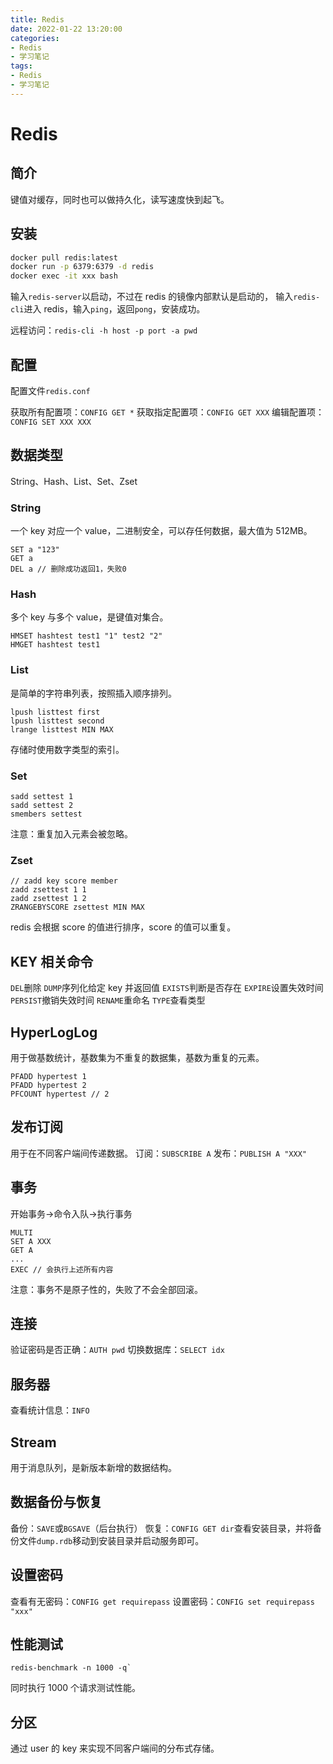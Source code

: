 ```yaml
---
title: Redis
date: 2022-01-22 13:20:00
categories:
- Redis
- 学习笔记
tags:
- Redis
- 学习笔记
---
```


# Redis

## 简介

键值对缓存，同时也可以做持久化，读写速度快到起飞。

## 安装

```bash
docker pull redis:latest
docker run -p 6379:6379 -d redis
docker exec -it xxx bash
```

输入`redis-server`以启动，不过在 redis 的镜像内部默认是启动的，
输入`redis-cli`进入 redis，输入`ping`，返回`pong`，安装成功。

远程访问：`redis-cli -h host -p port -a pwd`

## 配置

配置文件`redis.conf`

获取所有配置项：`CONFIG GET *`
获取指定配置项：`CONFIG GET XXX`
编辑配置项：`CONFIG SET XXX XXX`

## 数据类型

String、Hash、List、Set、Zset

### String

一个 key 对应一个 value，二进制安全，可以存任何数据，最大值为 512MB。

```redis
SET a "123"
GET a
DEL a // 删除成功返回1，失败0
```

### Hash

多个 key 与多个 value，是键值对集合。

```redis
HMSET hashtest test1 "1" test2 "2"
HMGET hashtest test1
```

### List

是简单的字符串列表，按照插入顺序排列。

```redis
lpush listtest first
lpush listtest second
lrange listtest MIN MAX
```

存储时使用数字类型的索引。

### Set

```redis
sadd settest 1
sadd settest 2
smembers settest
```

注意：重复加入元素会被忽略。

### Zset

```redis
// zadd key score member
zadd zsettest 1 1
zadd zsettest 1 2
ZRANGEBYSCORE zsettest MIN MAX
```

redis 会根据 score 的值进行排序，score 的值可以重复。

## KEY 相关命令

`DEL`删除
`DUMP`序列化给定 key 并返回值
`EXISTS`判断是否存在
`EXPIRE`设置失效时间
`PERSIST`撤销失效时间
`RENAME`重命名
`TYPE`查看类型

## HyperLogLog

用于做基数统计，基数集为不重复的数据集，基数为重复的元素。

```redis
PFADD hypertest 1
PFADD hypertest 2
PFCOUNT hypertest // 2
```

## 发布订阅

用于在不同客户端间传递数据。
订阅：`SUBSCRIBE A`
发布：`PUBLISH A "XXX"`

## 事务

开始事务->命令入队->执行事务

```redis
MULTI
SET A XXX
GET A
...
EXEC // 会执行上述所有内容
```

注意：事务不是原子性的，失败了不会全部回滚。

## 连接

验证密码是否正确：`AUTH pwd`
切换数据库：`SELECT idx`

## 服务器

查看统计信息：`INFO`

## Stream

用于消息队列，是新版本新增的数据结构。

## 数据备份与恢复

备份：`SAVE`或`BGSAVE`（后台执行）
恢复：`CONFIG GET dir`查看安装目录，并将备份文件`dump.rdb`移动到安装目录并启动服务即可。

## 设置密码

查看有无密码：`CONFIG get requirepass`
设置密码：`CONFIG set requirepass "xxx"`

## 性能测试

```redis
redis-benchmark -n 1000 -q`
```

同时执行 1000 个请求测试性能。

## 分区

通过 user 的 key 来实现不同客户端间的分布式存储。
